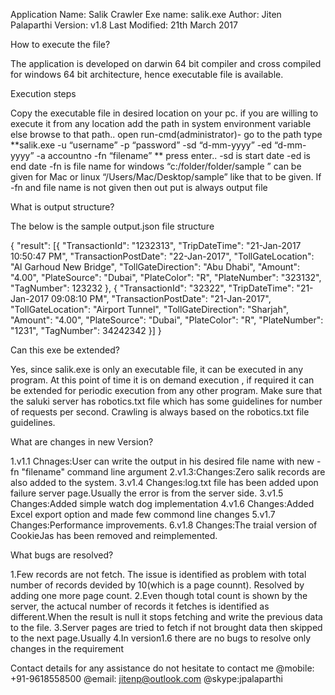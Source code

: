 
Application Name: Salik Crawler 
Exe name: salik.exe
Author: Jiten Palaparthi
Version: v1.8
Last Modified: 21th March 2017

How to execute the file?

The application is developed on darwin 64 bit compiler and cross compiled for windows 64 bit architecture, hence executable file is available.

Execution steps

Copy the executable file in desired location on your pc.
if you are willing to execute it from any location add the path in system environment variable else browse to that path..
open run-cmd(administrator)- go to the path
type **salik.exe -u “username” -p “password” -sd “d-mm-yyyy” -ed “d-mm-yyyy” -a accountno -fn “filename” ** press enter..
-sd is start date
-ed is end date
-fn is file name for windows “c:/folder/folder/sample ” can be given for Mac or linux “/Users/Mac/Desktop/sample” like that to be given.
If -fn and file name is not given then out put is always output file

What is output structure?

The below is the sample output.json file structure

{
	"result": [{
		"TransactionId": "1232313",
		"TripDateTime": "21-Jan-2017 10:50:47 PM",
		"TransactionPostDate": "22-Jan-2017",
		"TollGateLocation": "Al Garhoud New Bridge",
		"TollGateDirection": "Abu Dhabi",
		"Amount": "4.00",
		"PlateSource": "Dubai",
		"PlateColor": "R",
		"PlateNumber": "323132",
		"TagNumber": 123232
	}, {
		"TransactionId": "32322",
		"TripDateTime": "21-Jan-2017 09:08:10 PM",
		"TransactionPostDate": "21-Jan-2017",
		"TollGateLocation": "Airport Tunnel",
		"TollGateDirection": "Sharjah",
		"Amount": "4.00",
		"PlateSource": "Dubai",
		"PlateColor": "R",
		"PlateNumber": "1231",
		"TagNumber": 34242342
	}]
}

Can this exe be extended?

Yes, since salik.exe is only an executable file, it can be executed in any program. At this point of time it is on demand execution , if required it can be extended for periodic execution from any other program. Make sure that the saluki server has robotics.txt file which has some guidelines for number of requests per second. Crawling is always based on the robotics.txt file guidelines.

What are changes in new Version?

1.v1.1 Chnages:User can  write the output in his desired file name with new -fn "filename" command line argument
2.v1.3:Changes:Zero salik records are also added to the system.
3.v1.4 Changes:log.txt file has been added upon failure server page.Usually the error is from the server side.
3.v1.5 Changes:Added simple watch dog implementation
4.v1.6 Changes:Added Excel export option and made few commond line changes
5.v1.7 Changes:Performance improvements.
6.v1.8 Changes:The traial version of CookieJas has been removed and reimplemented.

What bugs are resolved?

1.Few records are not fetch. The issue is identified as problem with total number of records devided by 10(which is a page counnt). Resolved by adding one more page count.
2.Even though total count is shown by the server, the actucal number of records it fetches is identified as different.When the result is null it stops fetching and write the previous data to the file.
3.Server pages are tried to fetch if not brought data then skipped to the next page.Usually
4.In version1.6 there are no bugs to resolve only changes in the requirement


Contact details
for any assistance do not hesitate to contact me 
@mobile: +91-9618558500
@email: jitenp@outlook.com
@skype:jpalaparthi
